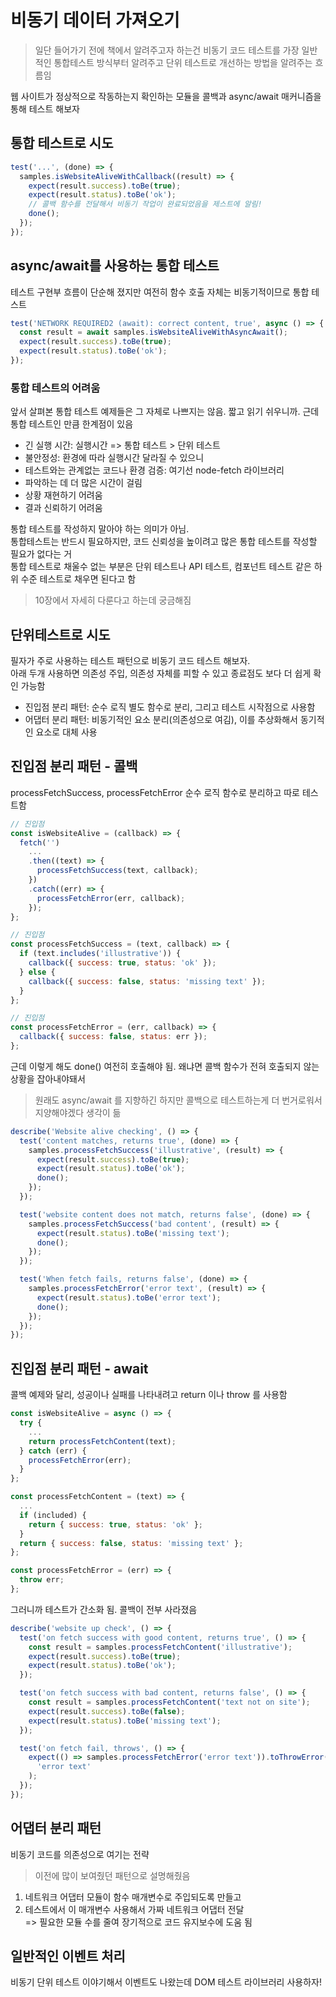 # 비동기 데이터 가져오기

> 일단 들어가기 전에 책에서 알려주고자 하는건 비동기 코드 테스트를 가장 일반적인 통합테스트 방식부터 알려주고 단위 테스트로 개선하는 방법을 알려주는 흐름임

웹 사이트가 정상적으로 작동하는지 확인하는 모듈을 콜백과 async/await 매커니즘을 통해 테스트 해보자

## 통합 테스트로 시도

```js
test('...', (done) => {
  samples.isWebsiteAliveWithCallback((result) => {
    expect(result.success).toBe(true);
    expect(result.status).toBe('ok');
    // 콜백 함수를 전달해서 비동기 작업이 완료되었음을 제스트에 알림!
    done();
  });
});
```

## async/await를 사용하는 통합 테스트

테스트 구현부 흐름이 단순해 졌지만 여전히 함수 호출 자체는 비동기적이므로 통합 테스트

```js
test('NETWORK REQUIRED2 (await): correct content, true', async () => {
  const result = await samples.isWebsiteAliveWithAsyncAwait();
  expect(result.success).toBe(true);
  expect(result.status).toBe('ok');
});
```

### 통합 테스트의 어려움

앞서 살펴본 통합 테스트 예제들은 그 자체로 나쁘지는 않음. 짧고 읽기 쉬우니까. 근데 통합 테스트인 만큼 한계점이 있음

- 긴 실행 시간: 실행시간 => 통합 테스트 > 단위 테스트
- 불안정성: 환경에 따라 실행시간 달라질 수 있으니
- 테스트와는 관계없는 코드나 환경 검증: 여기선 node-fetch 라이브러리
- 파악하는 데 더 많은 시간이 걸림
- 상황 재현하기 어려움
- 결과 신뢰하기 어려움

통합 테스트를 작성하지 말아야 하는 의미가 아님.   
통합테스트는 반드시 필요하지만, 코드 신뢰성을 높이려고 많은 통합 테스트를 작성할 필요가 없다는 거   
통합 테스트로 채울수 없는 부분은 단위 테스트나 API 테스트, 컴포넌트 테스트 같은 하위 수준 테스트로 채우면 된다고 함

> 10장에서 자세히 다룬다고 하는데 궁금해짐

## 단위테스트로 시도

필자가 주로 사용하는 테스트 패턴으로 비동기 코드 테스트 해보자.   
아래 두개 사용하면 의존성 주입, 의존성 자체를 피할 수 있고 종료점도 보다 더 쉽게 확인 가능함
- 진입점 분리 패턴: 순수 로직 별도 함수로 분리, 그리고 테스트 시작점으로 사용함
- 어댑터 분리 패턴: 비동기적인 요소 분리(의존성으로 여김), 이를 추상화해서 동기적인 요소로 대체 사용

## 진입점 분리 패턴 - 콜백

processFetchSuccess, processFetchError 순수 로직 함수로 분리하고 따로 테스트함

```js
// 진입점
const isWebsiteAlive = (callback) => {
  fetch('')
    ...
    .then((text) => {
      processFetchSuccess(text, callback);
    })
    .catch((err) => {
      processFetchError(err, callback);
    });
};

// 진입점
const processFetchSuccess = (text, callback) => {
  if (text.includes('illustrative')) {
    callback({ success: true, status: 'ok' });
  } else {
    callback({ success: false, status: 'missing text' });
  }
};

// 진입점
const processFetchError = (err, callback) => {
  callback({ success: false, status: err });
};
```

근데 이렇게 해도 done() 여전히 호출해야 됨. 왜냐면 콜백 함수가 전혀 호출되지 않는 상황을 잡아내야돼서

> 원래도 async/await 를 지향하긴 하지만 콜백으로 테스트하는게 더 번거로워서 지양해야겠다 생각이 듦

```js
describe('Website alive checking', () => {
  test('content matches, returns true', (done) => {
    samples.processFetchSuccess('illustrative', (result) => {
      expect(result.success).toBe(true);
      expect(result.status).toBe('ok');
      done();
    });
  });

  test('website content does not match, returns false', (done) => {
    samples.processFetchSuccess('bad content', (result) => {
      expect(result.status).toBe('missing text');
      done();
    });
  });

  test('When fetch fails, returns false', (done) => {
    samples.processFetchError('error text', (result) => {
      expect(result.status).toBe('error text');
      done();
    });
  });
});
```
## 진입점 분리 패턴 - await

콜백 예제와 달리, 성공이나 실패를 나타내려고 return 이나 throw 를 사용함   

```js
const isWebsiteAlive = async () => {
  try {
    ...
    return processFetchContent(text);
  } catch (err) {
    processFetchError(err);
  }
};

const processFetchContent = (text) => {
  ...
  if (included) {
    return { success: true, status: 'ok' };
  }
  return { success: false, status: 'missing text' };
};

const processFetchError = (err) => {
  throw err;
};
```

그러니까 테스트가 간소화 됨. 콜백이 전부 사라졌음

```js
describe('website up check', () => {
  test('on fetch success with good content, returns true', () => {
    const result = samples.processFetchContent('illustrative');
    expect(result.success).toBe(true);
    expect(result.status).toBe('ok');
  });

  test('on fetch success with bad content, returns false', () => {
    const result = samples.processFetchContent('text not on site');
    expect(result.success).toBe(false);
    expect(result.status).toBe('missing text');
  });

  test('on fetch fail, throws', () => {
    expect(() => samples.processFetchError('error text')).toThrowError(
      'error text'
    );
  });
});
```

## 어댑터 분리 패턴
비동기 코드를 의존성으로 여기는 전략

> 이전에 많이 보여줬던 패턴으로 설명해줬음

1. 네트워크 어댑터 모듈이 함수 매개변수로 주입되도록 만들고   
2. 테스트에서 이 매개변수 사용해서 가짜 네트워크 어댑터 전달   
=> 필요한 모듈 수를 줄여 장기적으로 코드 유지보수에 도움 됨

## 일반적인 이벤트 처리

비동기 단위 테스트 이야기해서 이벤트도 나왔는데 DOM 테스트 라이브러리 사용하자!
